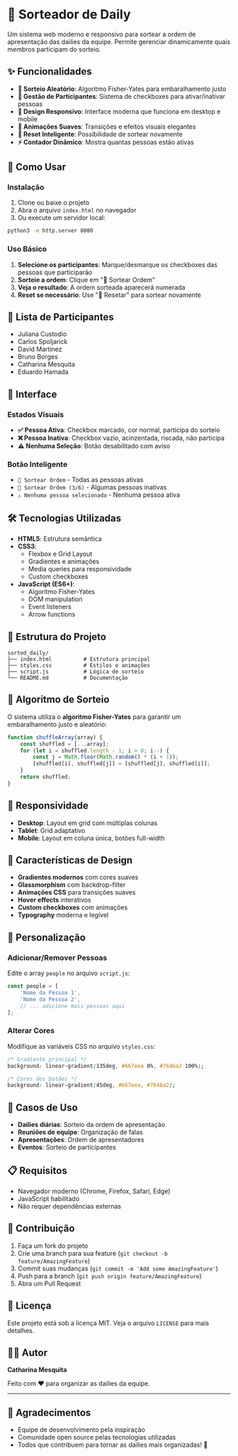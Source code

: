 # 🎲 Sorteador de Daily

Um sistema web moderno e responsivo para sortear a ordem de apresentação das dailies da equipe. Permite gerenciar dinamicamente quais membros participam do sorteio.

## ✨ Funcionalidades

- **🎯 Sorteio Aleatório**: Algoritmo Fisher-Yates para embaralhamento justo
- **👥 Gestão de Participantes**: Sistema de checkboxes para ativar/inativar pessoas
- **📱 Design Responsivo**: Interface moderna que funciona em desktop e mobile
- **🎨 Animações Suaves**: Transições e efeitos visuais elegantes
- **🔄 Reset Inteligente**: Possibilidade de sortear novamente
- **⚡ Contador Dinâmico**: Mostra quantas pessoas estão ativas

## 🚀 Como Usar

### Instalação
1. Clone ou baixe o projeto
2. Abra o arquivo `index.html` no navegador
3. Ou execute um servidor local:
```bash
python3 -m http.server 8000
```

### Uso Básico
1. **Selecione os participantes**: Marque/desmarque os checkboxes das pessoas que participarão
2. **Sorteie a ordem**: Clique em "🎯 Sortear Ordem"
3. **Veja o resultado**: A ordem sorteada aparecerá numerada
4. **Reset se necessário**: Use "🔄 Resetar" para sortear novamente

## 👥 Lista de Participantes

- Juliana Custodio
- Carlos Spoljarick
- David Martinez
- Bruno Borges
- Catharina Mesquita
- Eduardo Hamada

## 🎨 Interface

### Estados Visuais
- **✅ Pessoa Ativa**: Checkbox marcado, cor normal, participa do sorteio
- **❌ Pessoa Inativa**: Checkbox vazio, acinzentada, riscada, não participa
- **⚠️ Nenhuma Seleção**: Botão desabilitado com aviso

### Botão Inteligente
- `🎯 Sortear Ordem` - Todas as pessoas ativas
- `🎯 Sortear Ordem (3/6)` - Algumas pessoas inativas
- `⚠️ Nenhuma pessoa selecionada` - Nenhuma pessoa ativa

## 🛠️ Tecnologias Utilizadas

- **HTML5**: Estrutura semântica
- **CSS3**:
  - Flexbox e Grid Layout
  - Gradientes e animações
  - Media queries para responsividade
  - Custom checkboxes
- **JavaScript (ES6+)**:
  - Algoritmo Fisher-Yates
  - DOM manipulation
  - Event listeners
  - Arrow functions

## 📁 Estrutura do Projeto

```
sorted_daily/
├── index.html          # Estrutura principal
├── styles.css          # Estilos e animações
├── script.js           # Lógica de sorteio
└── README.md           # Documentação
```

## 🎯 Algoritmo de Sorteio

O sistema utiliza o **algoritmo Fisher-Yates** para garantir um embaralhamento justo e aleatório:

```javascript
function shuffleArray(array) {
    const shuffled = [...array];
    for (let i = shuffled.length - 1; i > 0; i--) {
        const j = Math.floor(Math.random() * (i + 1));
        [shuffled[i], shuffled[j]] = [shuffled[j], shuffled[i]];
    }
    return shuffled;
}
```

## 📱 Responsividade

- **Desktop**: Layout em grid com múltiplas colunas
- **Tablet**: Grid adaptativo
- **Mobile**: Layout em coluna única, botões full-width

## 🎨 Características de Design

- **Gradientes modernos** com cores suaves
- **Glassmorphism** com backdrop-filter
- **Animações CSS** para transições suaves
- **Hover effects** interativos
- **Custom checkboxes** com animações
- **Typography** moderna e legível

## 🔧 Personalização

### Adicionar/Remover Pessoas
Edite o array `people` no arquivo `script.js`:

```javascript
const people = [
    'Nome da Pessoa 1',
    'Nome da Pessoa 2',
    // ... adicione mais pessoas aqui
];
```

### Alterar Cores
Modifique as variáveis CSS no arquivo `styles.css`:

```css
/* Gradiente principal */
background: linear-gradient(135deg, #667eea 0%, #764ba2 100%);

/* Cores dos botões */
background: linear-gradient(45deg, #667eea, #764ba2);
```

## 🚀 Casos de Uso

- **Dailies diárias**: Sorteio da ordem de apresentação
- **Reuniões de equipe**: Organização de falas
- **Apresentações**: Ordem de apresentadores
- **Eventos**: Sorteio de participantes

## 📋 Requisitos

- Navegador moderno (Chrome, Firefox, Safari, Edge)
- JavaScript habilitado
- Não requer dependências externas

## 🤝 Contribuição

1. Faça um fork do projeto
2. Crie uma branch para sua feature (`git checkout -b feature/AmazingFeature`)
3. Commit suas mudanças (`git commit -m 'Add some AmazingFeature'`)
4. Push para a branch (`git push origin feature/AmazingFeature`)
5. Abra um Pull Request

## 📄 Licença

Este projeto está sob a licença MIT. Veja o arquivo `LICENSE` para mais detalhes.

## 👩‍💻 Autor

**Catharina Mesquita**

Feito com ❤️ para organizar as dailies da equipe.

---

## 🎉 Agradecimentos

- Equipe de desenvolvimento pela inspiração
- Comunidade open source pelas tecnologias utilizadas
- Todos que contribuem para tornar as dailies mais organizadas! 🚀
